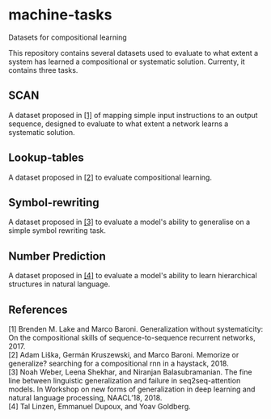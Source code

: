 # machine-tasks
Datasets for compositional learning

This repository contains several datasets used to evaluate to what extent a system has learned a compositional or systematic solution. Currenty, it contains three tasks.

## SCAN

A dataset proposed in [[1]](https://arxiv.org/abs/1711.00350) of mapping simple input instructions to an output sequence, designed to evaluate to what extent a network learns a systematic solution.

## Lookup-tables

A dataset proposed in [[2]](https://arxiv.org/abs/1802.06467) to evaluate compositional learning.

## Symbol-rewriting

A dataset proposed in [[3]](https://arxiv.org/abs/1805.01445) to evaluate a model's ability to generalise on a simple symbol rewriting task.

## Number Prediction

A dataset proposed in [[4]](https://arxiv.org/pdf/1611.01368) to evaluate a model's ability to learn hierarchical structures in natural language.

## References
\[1\] Brenden M. Lake and Marco Baroni. Generalization without systematicity: On the compositional skills of sequence-to-sequence recurrent networks, 2017. <br />
\[2\] Adam Liška, Germán Kruszewski, and Marco Baroni. Memorize or generalize? searching for a
compositional rnn in a haystack, 2018. <br />
\[3\] Noah Weber, Leena Shekhar, and Niranjan Balasubramanian. The fine line between linguistic
generalization and failure in seq2seq-attention models. In Workshop on new forms of generalization
in deep learning and natural language processing, NAACL’18, 2018. <br />
\[4\] Tal Linzen, Emmanuel Dupoux, and Yoav Goldberg.
